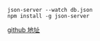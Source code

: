 ```
json-server --watch db.json
npm install -g json-server
```

[github 地址](https://github.com/typicode/json-server)